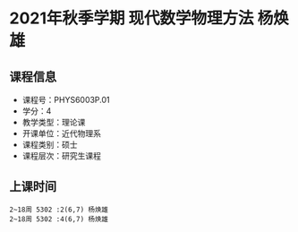 # 2021年秋季学期 现代数学物理方法 杨焕雄






## 课程信息

- 课程号：PHYS6003P.01
- 学分：4
- 教学类型：理论课
- 开课单位：近代物理系
- 课程类别：硕士
- 课程层次：研究生课程

## 上课时间

```
2~18周 5302 :2(6,7) 杨焕雄
2~18周 5302 :4(6,7) 杨焕雄
```

